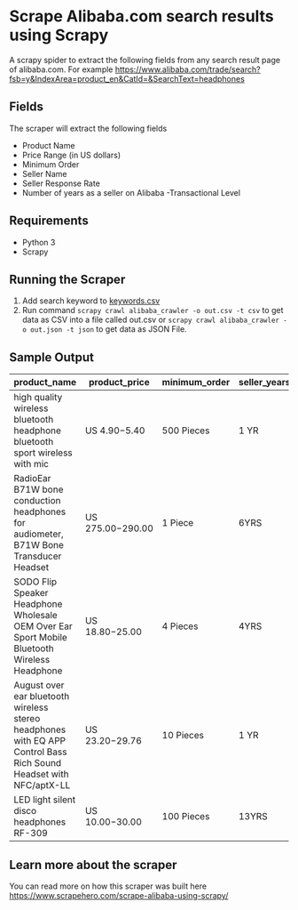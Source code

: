 # Scrape Alibaba.com search results using Scrapy

A scrapy spider to extract the following fields from any search result page of alibaba.com. For example https://www.alibaba.com/trade/search?fsb=y&IndexArea=product_en&CatId=&SearchText=headphones

## Fields

The scraper will extract the following fields 
- Product Name
- Price Range (in US dollars)
- Minimum Order
- Seller Name
- Seller Response Rate
- Number of years as a seller on Alibaba
-Transactional Level

## Requirements 
- Python 3 
- Scrapy

## Running the Scraper

1. Add search keyword to [keywords.csv](https://github.com/scrapehero/alibaba-scraper/blob/master/scrapy_alibaba/resources/keywords.csv)
2. Run command `scrapy crawl alibaba_crawler -o out.csv -t csv` to get data as CSV into a file called out.csv or `scrapy crawl alibaba_crawler -o out.json -t json` to get data as JSON File. 

## Sample Output 
| product_name                                                                                                        | product_price      | minimum_order | seller_years_on_alibaba | seller_name                                    | seller_response_rate | transaction_level | product_link                                                                                                | search_text |
|---------------------------------------------------------------------------------------------------------------------|--------------------|---------------|-------------------------|------------------------------------------------|----------------------|-------------------|-------------------------------------------------------------------------------------------------------------|-------------|
| high quality wireless bluetooth headphone   bluetooth sport wireless with mic                                       | US $4.90-$5.40     | 500 Pieces    | 1 YR                    | Shantou City Liangying Industrial Ltd.         | 97.40%               | 2                 | https://www.alibaba.com/product-detail/high-quality-wireless-bluetooth-headphone-bluetooth_60774817269.html | headphones  |
| RadioEar B71W bone conduction headphones   for audiometer, B71W Bone Transducer Headset                             | US $275.00-$290.00 | 1 Piece       | 6YRS                    | Guangzhou Melison Medical Instrument Co., Ltd. | 87.00%               | 1.5               | https://www.alibaba.com/product-detail/RadioEar-B71W-bone-conduction-headphones-for_805556758.html?s=p      | headphones  |
| SODO Flip Speaker Headphone Wholesale OEM   Over Ear Sport Mobile Bluetooth Wireless Headphone                      | US $18.80-$25.00   | 4 Pieces      | 4YRS                    | Shenzhen Ditmo Electronic Technology Co., Ltd. | 92.70%               | 3                 | https://www.alibaba.com/product-detail/SODO-Flip-Speaker-Headphone-Wholesale-OEM_60740074052.html?s=p       | headphones  |
| August over ear bluetooth wireless stereo   headphones with EQ APP Control Bass Rich Sound Headset with NFC/aptX-LL | US $23.20-$29.76   | 10 Pieces     | 1 YR                    | Shenzhen August Digital Ltd.                   |                      | 0                 | https://www.alibaba.com/product-detail/August-over-ear-bluetooth-wireless-stereo_60815054687.html?s=p       | headphones  |
| LED light silent disco headphones RF-309                                                                            | US $10.00-$30.00   | 100 Pieces    | 13YRS                   | Shenzhen Go-On Electronics Co., Ltd.           | 77.90%               | 0.5               | https://www.alibaba.com/product-detail/LED-light-silent-disco-headphones-RF_1316830410.html?s=p             | headphones  |

## Learn more about the scraper 
You can read more on how this scraper was built here https://www.scrapehero.com/scrape-alibaba-using-scrapy/
